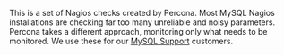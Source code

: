 This is a set of Nagios checks created by Percona.  Most MySQL Nagios installations are checking far too many unreliable and noisy parameters.  Percona takes a different approach, monitoring only what needs to be monitored.  We use these for our [MySQL Support](http://www.percona.com/mysql-support/) customers.